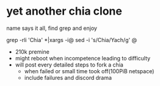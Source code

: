 # yet another chia clone
name says it all, find grep and enjoy

grep -rli 'Chia' *|xargs -i@ sed -i 's/Chia/Yach/g' @

- 210k premine
- might reboot when incompetence leading to difficulty
- will post every detailed steps to fork a chia 
  - when failed or small time took off(100PiB netspace)
  - include failures and discord drama
